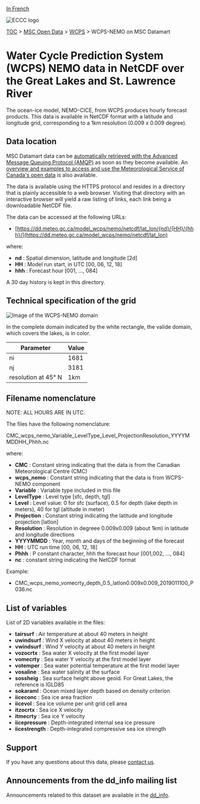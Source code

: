 [In French](readme_wcps_nemo-datamart_fr.md)

![ECCC logo](../../img_eccc-logo.png)

[TOC](../../readme_en.md) > [MSC Open Data](../readme_en.md) > [WCPS](readme_wcps_en.md) > WCPS-NEMO on MSC Datamart 

# Water Cycle Prediction System (WCPS) NEMO data in NetCDF over the Great Lakes and St. Lawrence River 

The ocean-ice model, NEMO-CICE, from WCPS produces hourly forecast products. This data is available in NetCDF format with a latitude and longitude grid, corresponding to a 1km resolution (0.009 x 0.009 degree).

## Data location 

MSC Datamart data can be [automatically retrieved with the Advanced Message Queuing Protocol (AMQP)](../../msc-datamart/amqp_en.md) as soon as they become available. An [overview and examples to access and use the Meteorological Service of Canada's open data](../../usage/readme_en.md) is also available.

The data is available using the HTTPS protocol and resides in a directory that is plainly accessible to a web browser. Visiting that directory with an interactive browser will yield a raw listing of links, each link being a downloadable NetCDF file.

The data can be accessed at the following URLs: 

* [https://dd.meteo.gc.ca/model_wcps/nemo/netcdf/lat_lon/{nd}/{HH}/{hhh}/](https://dd.meteo.gc.ca/model_wcps/nemo/netcdf/lat_lon)                  

where:

* __nd__ : Spatial dimension, latitude and longitude [2d]
* __HH__ : Model run start, in UTC [00, 06, 12, 18]
* __hhh__ : Forecast hour [001, ..., 084] 

A 30 day history is kept in this directory.

## Technical specification of the grid

![Image of the WCPS-NEMO domain](https://collaboration.cmc.ec.gc.ca/cmc/cmos/public_doc/msc-data/nwp_wcps/grille_wcps_nemo.png)

In the complete domain indicated by the white rectangle, the valide domain, which covers the lakes, is in color.

| Parameter | Value |
| ------ | ------ |
| ni | 1681 |
| nj | 3181 | 
| resolution at 45° N | 1km |

## Filename nomenclature

NOTE: ALL HOURS ARE IN UTC.

The files have the following nomenclature: 

CMC_wcps_nemo_Variable_LevelType_Level_ProjectionResolution_YYYYMMDDHH_Phhh.nc

where:

* __CMC__ : Constant string indicating that the data is from the Canadian Meteorological Centre (CMC)
* __wcps_nemo__ : Constant string indicating that the data is from WCPS-NEMO component 
* __Variable__ : Variable type included in this file  
* __LevelType__ : Level type [sfc, depth, tgl]
* __Level__ : Level value: 0 for sfc (surface), 0.5 for depth (lake depth in meters), 40 for tgl (altitude in meter) 
* __Projection__ : Constant string indicating the latitude and longitude projection [latlon]
* __Resolution__ : Resolution in degreee 0.009x0.009 (about 1km) in latitude and longitude directions 
* __YYYYMMDD__ : Year, month and days of the beginning of the forecast 
* __HH__ : UTC run time [00, 06, 12, 18]
* __Phhh__ : P constant character, hhh the forecast hour [001,002, ..., 084] 
* __nc__ : constant string indicating the NetCDF format

Example:

* CMC_wcps_nemo_vomecrty_depth_0.5_latlon0.009x0.009_2019011100_P036.nc

## List of variables 

List of 2D variables available in the files: 

* __tairsurf__ : Air temperature at about 40 meters in height
* __uwindsurf__ : Wind X velocity at about 40 meters in height 
* __vwindsurf__ : Wind Y velocity at about 40 meters in height 
* __vozocrtx__ : Sea water X velocity at the first model layer 
* __vomecrty__ : Sea water Y velocity at the first model layer  
* __votemper__ : Sea water potential temperature at the first model layer  
* __vosaline__ : Sea water salinity at the surface   
* __sossheig__ : Sea surface height above geoid. For Great Lakes, the reference is IGLD85
* __sokaraml__ : Ocean mixed layer depth based on density criterion 
* __iiceconc__ : Sea ice area fraction 
* __iicevol__ : Sea ice volume per unit grid cell area
* __itzocrtx__ : Sea ice X velocity 
* __itmecrty__ : Sea ice Y velocity 
* __iicepressure__ : Depth-integrated internal sea ice pressure
* __iicestrength__ : Depth-integrated compressive sea ice strength

## Support

If you have any questions about this data, please [contact us](https://weather.gc.ca/mainmenu/contact_us_e.html).

## Announcements from the dd_info mailing list

Announcements related to this dataset are available in the [dd_info](https://comm.collab.science.gc.ca/mailman3/postorius/lists/dd_info/).

